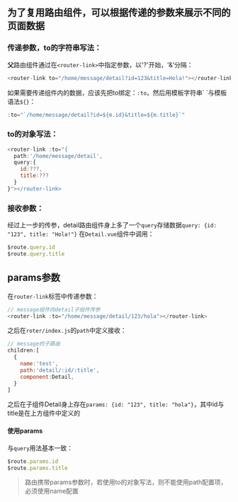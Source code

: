 ## 为了复用路由组件，可以根据传递的参数来展示不同的页面数据

### 传递参数，to的字符串写法：
**父**路由组件通过在`<router-link>`中指定参数，以'?'开始，'&'分隔：
```js
<router-link to="/home/message/detail?id=123&title=Hola!"></router-link>
```
如果需要传递组件内的数据，应该先把to绑定：`:to`，然后用模板字符串\` \`与模板语法`${}`：
```js
:to="`/home/message/detail?id=${m.id}&title=${m.title}`"
```

### to的对象写法：
```js
<router-link :to="{
  path:'/home/message/detail',
  query:{
    id:???,
    title:???
  }
}"></router-link>
```

### 接收参数：
经过上一步的传参，detail路由组件身上多了一个`query`存储数据`query: {id: "123", title: "Hola!"}`
在`Detail.vue`组件中调用：
```js
$route.query.id
$route.query.title
```

## params参数
在`router-link`标签中传递参数：
```js
// message组件向detail子组件传参
<router-link :to="/home/message/detail/123/hola"></router-link>
```
之后在`roter/index.js`的`path`中定义接收：
```js
// message的子路由
children:[
  {
    name:'test',
    path:'detail/:id/:title',
    component:Detail,
  }
]
```
之后在子组件Detail身上存在`params: {id: "123", title: "hola"}`，其中id与title是在上方组件中定义的

#### 使用params
与`query`用法基本一致：
```js
$route.params.id
$route.params.title
```
>路由携带params参数时，若使用to的对象写法，则不能使用path配置项，必须使用name配置

